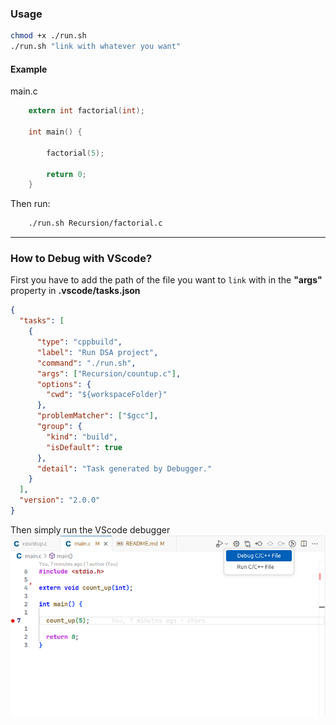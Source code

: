 ### Usage

```bash
chmod +x ./run.sh
./run.sh "link with whatever you want"
```

#### Example

main.c

```c
    extern int factorial(int);

    int main() {

        factorial(5);

        return 0;
    }
```

Then run:

```bash
    ./run.sh Recursion/factorial.c
```

---

### How to Debug with VScode?

First you have to add the path of the file you want to `link` with in the **"args"** property in **.vscode/tasks.json**

```json
{
  "tasks": [
    {
      "type": "cppbuild",
      "label": "Run DSA project",
      "command": "./run.sh",
      "args": ["Recursion/countup.c"],
      "options": {
        "cwd": "${workspaceFolder}"
      },
      "problemMatcher": ["$gcc"],
      "group": {
        "kind": "build",
        "isDefault": true
      },
      "detail": "Task generated by Debugger."
    }
  ],
  "version": "2.0.0"
}
```

Then simply run the VScode debugger
![Run Debugger](debug.png)

